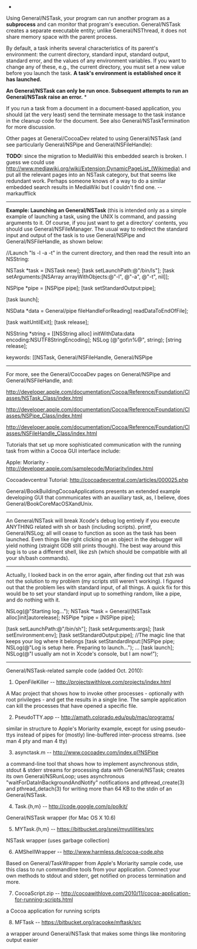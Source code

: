 *
Using General/NSTask, your program can run another program as a **subprocess** and can monitor that program's execution. General/NSTask creates a separate executable entity; unlike General/NSThread, it does not share memory space with the parent process.

By default, a task inherits several characteristics of its parent's environment: the current directory, standard input, standard output, standard error, and the values of any environment variables. If you want to change any of these, e.g., the current directory, you must set a new value before you launch the task. **A task's environment is established once it has launched.**

**An General/NSTask can only be run once. Subsequent attempts to run an General/NSTask raise an error.**
*

If you run a task from a document in a document-based application, you should (at the very least) send the     terminate message to the task instance in the cleanup code for the document. See also General/NSTaskTermination for more discussion.

Other pages at General/CocoaDev related to using General/NSTask (and see particularly General/NSPipe and General/NSFileHandle):

**TODO:** since the migration to MediaWiki this embedded search is broken. I guess we could use http://www.mediawiki.org/wiki/Extension:DynamicPageList_(Wikimedia) and put all the relevant pages into an NSTask category, but that seems like redundant work. Perhaps someone knows of a way to do a similar embedded search results in MediaWiki but I couldn't find one. -- markaufflick

----
**Example: Launching an General/NSTask** (this is intended only as a simple example of launching a task, using the UNIX     ls command, and passing arguments to it. Of course, if you just want to get a directory' contents, you should use General/NSFileManager. The usual way to redirect the standard input and output of the task is to use General/NSPipe and General/NSFileHandle, as shown below:

<syntaxhighlight lang="objc">
 //Launch "ls -l -a -t" in the current directory, and then read the result into an NSString:
 
 NSTask *task = [NSTask new];
 [task setLaunchPath:@"/bin/ls"];
 [task setArguments:[NSArray arrayWithObjects:@"-l", @"-a", @"-t", nil]];
 
 NSPipe *pipe = [NSPipe pipe];
 [task setStandardOutput:pipe];
 
 [task launch];
 
 NSData *data = General/pipe fileHandleForReading] readDataToEndOfFile];
 
 [task waitUntilExit];
 [task release];
 
 NSString *string = [[NSString alloc] initWithData:data encoding:NSUTF8StringEncoding];
 NSLog (@"got\n%@", string);
 [string release];
</syntaxhighlight>

keywords: [[NSTask, General/NSFileHandle, General/NSPipe

----

For more, see the General/CocoaDev pages on General/NSPipe and General/NSFileHandle, and:

http://developer.apple.com/documentation/Cocoa/Reference/Foundation/Classes/NSTask_Class/index.html

http://developer.apple.com/documentation/Cocoa/Reference/Foundation/Classes/NSPipe_Class/index.html

http://developer.apple.com/documentation/Cocoa/Reference/Foundation/Classes/NSFileHandle_Class/index.html

Tutorials that set up more sophisticated communication with the running task from within a Cocoa GUI interface include:

Apple: Moriarity - http://developer.apple.com/samplecode/Moriarity/index.html

Cocoadevcentral Tutorial: http://cocoadevcentral.com/articles/000025.php

General/BookBuildingCocoaApplications presents an extended example developing GUI that communicates with an auxiliary task, as, I believe, does General/BookCoreMacOSXandUnix.

----

An General/NSTask will break Xcode's debug log entirely if you execute ANYTHING related with sh or bash (including scripts). printf, General/NSLog; all will cease to function as soon as the task has been launched. Even things like right clicking on an object in the debugger will yield nothing (straight GDB still prints though). The best way around this bug is to use a different shell, like zsh (which should be compatible with all your sh/bash commands).

----

Actually, I looked back in on the error again, after finding out that zsh was not the solution to my problem (my scripts still weren't working). I figured out that the problem lies with standard input, of all things. A quick fix for this would be to set your standard input up to something random, like a pipe, and do nothing with it.

<syntaxhighlight lang="objc">
 NSLog(@"Starting log...");
 NSTask *task = General/[NSTask alloc]init]autorelease];
 NSPipe *pipe = [NSPipe pipe];
 
 [task setLaunchPath:@"/bin/sh"];
 [task setArguments:args];
 [task setEnvironment:env];
 [task setStandardOutput:pipe];
 //The magic line that keeps your log where it belongs
 [task setStandardInput:[NSPipe pipe;
 NSLog(@"Log is setup here. Preparing to launch...");
 ...
 [task launch];
 NSLog(@"I usually am not in Xcode's console, but I am now!");
</syntaxhighlight>

----

General/NSTask-related sample code (added Oct. 2010):

1.  OpenFileKiller    --    http://projectswithlove.com/projects/index.html

A Mac project that shows how to invoke other processes - optionally with root privileges - and get the results in a single line. 
The sample application can kill the processes that have opened a specific file.


2. PseudoTTY.app    --    http://amath.colorado.edu/pub/mac/programs/

similar in structure to Apple's Moriarity example, except for using pseudo-ttys instead of pipes for (mostly) line-buffered inter-process streams.
(see man 4 pty and man 4 tty)


3. asynctask.m    --    http://www.cocoadev.com/index.pl?NSPipe

a command-line tool that shows how to implement asynchronous stdin, stdout & stderr streams for processing data with General/NSTask;
creates its own General/NSRunLoop; uses asynchronous "waitForDataInBackgroundAndNotify" notifications and pthread_create(3) and 
pthread_detach(3) for writing more than 64 KB to the stdin of an General/NSTask.


4. Task.{h,m}    --    http://code.google.com/p/polkit/

General/NSTask wrapper (for Mac OS X 10.6)


5. MYTask.{h,m}    --    https://bitbucket.org/snej/myutilities/src

NSTask wrapper (uses garbage collection)


6. AMShellWrapper    --    http://www.harmless.de/cocoa-code.php

Based on General/TaskWrapper from Apple's Moriarity sample code, use this class to run commandline tools from your application. 
Connect your own methods to stdout and stderr, get notified on process termination and more.


7. CocoaScript.zip    --    http://cocoawithlove.com/2010/11/cocoa-application-for-running-scripts.html

a Cocoa application for running scripts


8. MFTask    --    https://bitbucket.org/iracooke/mftask/src

a wrapper around General/NSTask that makes some things like monitoring output easier